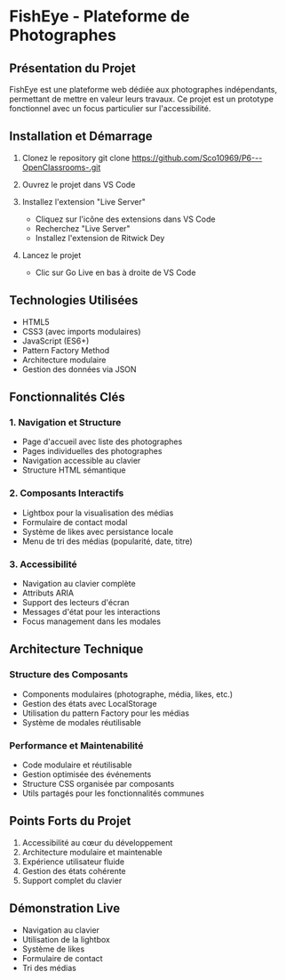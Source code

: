 # FishEye - Plateforme de Photographes

## Présentation du Projet
FishEye est une plateforme web dédiée aux photographes indépendants, permettant de mettre en valeur leurs travaux. Ce projet est un prototype fonctionnel avec un focus particulier sur l'accessibilité.

## Installation et Démarrage
1. Clonez le repository
git clone https://github.com/Sco10969/P6---OpenClassrooms-.git

2. Ouvrez le projet dans VS Code

3. Installez l'extension "Live Server"
   - Cliquez sur l'icône des extensions dans VS Code
   - Recherchez "Live Server"
   - Installez l'extension de Ritwick Dey

4. Lancez le projet
   - Clic sur Go Live en bas à droite de VS Code

## Technologies Utilisées
- HTML5
- CSS3 (avec imports modulaires)
- JavaScript (ES6+)
- Pattern Factory Method
- Architecture modulaire
- Gestion des données via JSON

## Fonctionnalités Clés

### 1. Navigation et Structure
- Page d'accueil avec liste des photographes
- Pages individuelles des photographes
- Navigation accessible au clavier
- Structure HTML sémantique

### 2. Composants Interactifs
- Lightbox pour la visualisation des médias
- Formulaire de contact modal
- Système de likes avec persistance locale
- Menu de tri des médias (popularité, date, titre)

### 3. Accessibilité
- Navigation au clavier complète
- Attributs ARIA
- Support des lecteurs d'écran
- Messages d'état pour les interactions
- Focus management dans les modales

## Architecture Technique

### Structure des Composants
- Components modulaires (photographe, média, likes, etc.)
- Gestion des états avec LocalStorage
- Utilisation du pattern Factory pour les médias
- Système de modales réutilisable

### Performance et Maintenabilité
- Code modulaire et réutilisable
- Gestion optimisée des événements
- Structure CSS organisée par composants
- Utils partagés pour les fonctionnalités communes

## Points Forts du Projet
1. Accessibilité au cœur du développement
2. Architecture modulaire et maintenable
3. Expérience utilisateur fluide
4. Gestion des états cohérente
5. Support complet du clavier

## Démonstration Live
- Navigation au clavier
- Utilisation de la lightbox
- Système de likes
- Formulaire de contact
- Tri des médias
